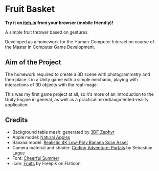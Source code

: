 # Fruit Basket

**Try it on [itch.io](https://alberto-lazari.itch.io/fruit-basket) from your browser (mobile friendly)!**

A simple fruit thrower based on gestures.

Developed as a homework for the Human-Computer Interaction course of the Master in Computer Game Development.


## Aim of the Project

The homework required to create a 3D scene with photogrammetry and then place it in a Unity game with a simple mechanic,
playing with interactions of 3D objects with the real image.

This was my first game project at all, so it's more of an introduction to the Unity Engine in general,
as well as a practical mixed/augmented-reality application.


## Credits

- Background table mesh: generated by
  [3DF Zephyr](https://www.3dflow.net/3df-zephyr-photogrammetry-software/)
- Apple model: [Natural Apples](https://www.cgtrader.com/free-3d-models/food/fruit/natural-apples)
- Banana model: [Realistic 4K Low-Poly Banana Scan Asset](https://www.cgtrader.com/free-3d-models/food/fruit/4k-banana-low-poly-scan)
- Camera material and shader:
  [Coding Adventure: Portals](https://www.youtube.com/watch?v=cWpFZbjtSQg)
  by Sebastian Lague
- Font: [Cheerful Summer](https://www.1001fonts.com/cheerful-summer-font.html)
- Icon:
  [Fruits](https://www.flaticon.com/free-icon/fruits_4478339?term=fruit+basket&page=1&position=41&origin=search&related_id=4478339)
  by Freepik on Flaticon
